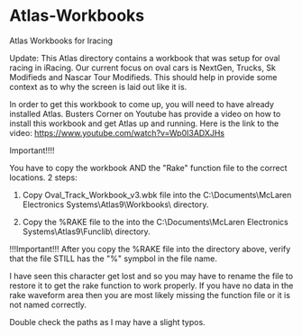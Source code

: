 # Atlas-Workbooks
Atlas Workbooks for Iracing 

Update:  This Atlas directory contains a workbook that was setup for oval racing in iRacing.  Our current focus on oval cars is NextGen, Trucks, Sk Modifieds and Nascar Tour Modifieds.  This should help in provide some context as to why the screen is laid out like it is.

In order to get this workbook to come up, you will need to have already installed Atlas. Busters Corner on Youtube has provide a video on how to install this workbook and get Atlas up and running.  Here is the link to the video:  https://www.youtube.com/watch?v=Wp0I3ADXJHs

Important!!!!

You have to copy the workbook AND the "Rake" function file to the correct locations.  2 steps:

1) Copy Oval_Track_Workbook_v3.wbk file into the C:\Documents\McLaren Electronics Systems\Atlas9\Workbooks\ directory.

2) Copy the %RAKE file to the into the C:\Documents\McLaren Electronics Systems\Atlas9\Funclib\ directory.


!!!Important!!!
After you copy the %RAKE file into the directory above, verify that the file STILL has the "%" sympbol in the file name.  

I have seen this character get lost and so you may have to rename the file to restore it to get the rake function to work properly. If you have no data in the rake waveform area then you are most likely missing the function file or it is not named correctly.

Double check the paths as I may have a slight typos.  
